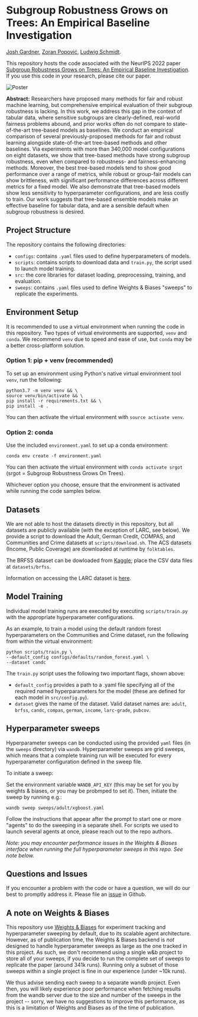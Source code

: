 # Subgroup Robustness Grows on Trees: An Empirical Baseline Investigation

[Josh Gardner](https://homes.cs.washington.edu/~jpgard/), [Zoran Popovi&#263;](https://homes.cs.washington.edu/~zoran/), [Ludwig Schmidt](https://people.csail.mit.edu/ludwigs/).

This repository hosts the code associated with the NeurIPS 2022 paper [Subgroup Robustness Grows on Trees: An Empirical Baseline Investigation](https://arxiv.org/abs/2211.12703). If you use this code in your research, please cite our paper.

![Poster](poster.png)

**Abstract:** Researchers have proposed many methods for fair and robust machine learning, but comprehensive empirical evaluation of their subgroup robustness is lacking. In this work, we address this gap in the context of tabular data, where sensitive subgroups are clearly-defined, real-world fairness problems abound, and prior works often do not compare to state-of-the-art tree-based models as baselines. We conduct an empirical comparison of several previously-proposed methods for fair and robust learning alongside state-of-the-art tree-based methods and other baselines. Via experiments with more than 340,000 model configurations on eight datasets, we show that tree-based methods have strong subgroup robustness, even when compared to robustness- and fairness-enhancing methods. Moreover, the best tree-based models tend to show good performance over a range of metrics, while robust or group-fair models can show brittleness, with significant performance differences across different metrics for a fixed model. We also demonstrate that tree-based models show less sensitivity to hyperparameter configurations, and are less costly to train. Our work suggests that tree-based ensemble models make an effective baseline for tabular data, and are a sensible default when subgroup robustness is desired.

## Project Structure

The repository contains the following directories:

* `configs`: contains `.yaml` files used to define hyperparameters of models.
* `scripts`: contains scripts to download data and `train.py`, the script used to launch model training.
* `src`: the core libraries for dataset loading, preprocessing, training, and evaluation.
* `sweeps`: contains `.yaml` files used to define Weights & Biases "sweeps" to replicate the experiments.

## Environment Setup

It is recommended to use a virtual environment when running the code in this repository. Two types of virtual environments are supported, `venv` and `conda`. We recommend `venv` due to speed and ease of use, but `conda` may be a better cross-platform solution.

### Option 1: pip + venv (recommended)

To set up an environment using Python's native virtual environment tool `venv`, run the following:

``` 
python3.7 -m venv venv && \
source venv/bin/activate && \
pip install -r requirements.txt && \
pip install -e .
```

You can then activate the virtual environment with `source activate venv`.

### Option 2: conda

Use the included `environment.yaml` to set up a conda environment:

```
conda env create -f environment.yaml
```

You can then activate the virtual environment with `conda activate srgot` (srgot = Subgroup Robustness Grows On Trees).

Whichever option you choose, ensure that the environment is activated while running the code samples below.

## Datasets

We are not able to host the datasets directly in this repository, but all datasets are publicly available (with the exception of LARC, see below). We provide a script to download the Adult, German Credit, COMPAS, and Communities and Crime datasets at `scripts/download.sh`. The ACS datasets (Income, Public Coverage) are downloaded at runtime by `folktables`.

The BRFSS dataset can be dowloaded from [Kaggle](https://www.kaggle.com/datasets/cdc/behavioral-risk-factor-surveillance-system); place the CSV data files at `datasets/brfss`.

Information on accessing the LARC dataset is [here](https://enrollment.umich.edu/data/learning-analytics-data-architecture-larc).

## Model Training

Individual model training runs are executed by executing `scripts/train.py` with the appropriate hyperparameter configurations. 

As an example, to train a model using the default random forest hyperparameters on the Communities and Crime dataset, run the following from within the virtual environment:

``` 
python scripts/train.py \
--default_config configs/defaults/random_forest.yaml \
--dataset candc
```

The `train.py` script uses the following two important flags, shown above:
* `default_config` provides a path to a .yaml file specifying all of the required named hyperparameters for the model (these are defined for each model in `src/config.py`).
* `dataset` gives the name of the dataset. Valid dataset names are: `adult`, `brfss`, `candc`, `compas`, `german`, `income`, `larc-grade`, `pubcov`.

## Hyperparameter sweeps

Hyperparameter sweeps can be conducted using the provided `yaml` files (in the `sweeps` directory) via `wandb`. Hyperparameter sweeps are grid sweeps, which means that a complete training run will be executed for every hyperparameter configuration defined in the sweep file.

To initiate a sweep:

Set the environment variable `WANDB_API_KEY` (this may be set for you by weights & biases, or you may be probmped to set it). Then, initiate the sweep by running e.g.:

```wandb sweep sweeps/adult/xgboost.yaml```

Follow the instructions that appear after the prompt to start one or more "agents" to do the sweeping in a separate shell. For scripts we used to launch several agents at once, please reach out to the repo authors.

*Note: you may encounter performance issues in the Weights & Biases interface when running the full hyperparameter sweeps in this repo. See note below.*

## Questions and Issues

If you encounter a problem with the code or have a question, we will do our best to promptly address it. Please file an [issue](https://github.com/jpgard/subgroup-robustness-grows-on-trees/issues) in Github.


## A note on Weights & Biases

This repository use [Weights & Biases](https://wandb.ai/) for experiment tracking and hyperparameter sweeping by default, due to its scalable agent architecture. However, as of publication time, the Weights & Biases backend is *not* designed to handle hyperparameter sweeps as large as the one tracked in this project. As such, we don't recommend using a single w&b project to store all of your sweeps, if you decide to run the complete set of sweeps to replicate the paper (around 341k runs). Running only a subset of those sweeps within a single project is fine in our experience (under ~10k runs). 

We thus advise sending each sweep to a separate wandb project. Even then, you will likely experience poor performance when fetching results from the wandb server due to the size and number of the sweeps in the project -- sorry, we have no suggestions to improve this performance, as this is a limitation of Weights and Biases as of the time of publication.